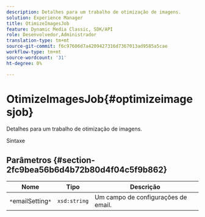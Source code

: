 ```yaml
---
description: Detalhes para um trabalho de otimização de imagens.
solution: Experience Manager
title: OtimizeImagesJob
feature: Dynamic Media Classic, SDK/API
role: Desenvolvedor,Administrador
translation-type: tm+mt
source-git-commit: f6c97606d7a4209427316d7367013ad9585a5cae
workflow-type: tm+mt
source-wordcount: '31'
ht-degree: 0%

---
```



# OtimizeImagesJob{#optimizeimagesjob}

Detalhes para um trabalho de otimização de imagens.

Sintaxe

## Parâmetros {#section-2fc9bea56b6d4b72b80d4f04c5f9b862}

| Nome | Tipo | Descrição |
|---|---|---|
| `*`emailSetting`*` | `xsd:string` | Um campo de configurações de email. |


